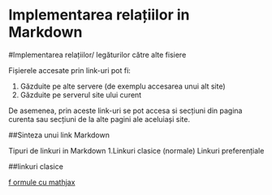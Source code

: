 # Implementarea relațiilor in Markdown

#Implementarea relațiilor/ legăturilor către alte fisiere

Fișierele accesate prin link-uri pot fi:
1. Găzduite pe alte servere (de exemplu accesarea unui alt site)
2. Găzduite pe serverul site ului curent

De asemenea, prin aceste link-uri se pot accesa si secțiuni din pagina curenta sau secțiuni de la alte pagini ale aceluiași site.

##Sinteza unui link Markdown

Tipuri de linkuri in Markdown
1.Linkuri clasice (normale)
Linkuri preferențiale 

##linkuri clasice 

[f
ormule cu mathjax](formule_mathjax.md)


